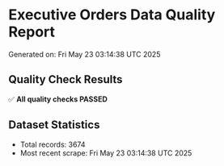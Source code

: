 # Executive Orders Data Quality Report
Generated on: Fri May 23 03:14:38 UTC 2025

## Quality Check Results
✅ **All quality checks PASSED**

## Dataset Statistics
- Total records: 3674
- Most recent scrape: Fri May 23 03:14:38 UTC 2025

